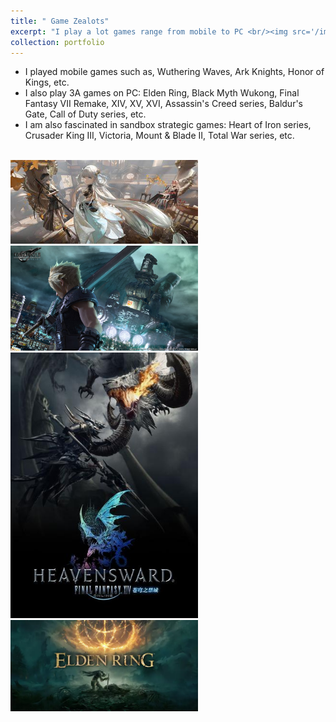 ```yaml
---
title: " Game Zealots"
excerpt: "I play a lot games range from mobile to PC <br/><img src='/images/FF16.jpeg'>"
collection: portfolio
---
```


* I played mobile games such as, Wuthering Waves, Ark Knights, Honor of Kings, etc.
* I also play 3A games on PC: Elden Ring, Black Myth Wukong, Final Fantasy VII Remake, XIV, XV, XVI, Assassin's Creed series, Baldur's Gate, Call of Duty series, etc. 
* I am also fascinated in sandbox strategic games: Heart of Iron series, Crusader King III, Victoria, Mount & Blade II, Total War series, etc. 


<br/>
<img src="/images/Wuthering Waves.jpg" width="300" />
<br/>
<img src="/images/FF7.jpg"             width="300" />
<br/>
<img src="/images/FF14.jpg"            width="300" />
<br/>
<img src="/images/Elden Ring.webp"     width="300" />

